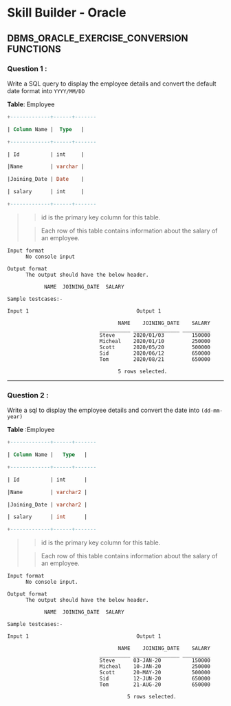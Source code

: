 # Skill Builder - Oracle

## DBMS_ORACLE_EXERCISE_CONVERSION FUNCTIONS 

### Question 1 :


Write a SQL query to display the employee details and convert the default date format into `YYYY/MM/DD`

**Table**: Employee
```sql
+-------------+------+-------

| Column Name |  Type   |

+-------------+------+-------

| Id          | int     |

|Name         | varchar |

|Joining_Date | Date    |

| salary      | int     |

+-------------+------+-------
```

>> id is the primary key column for this table.
>
>> Each row of this table contains information about the salary of an employee.

```
Input format
      No console input

Output format
      The output should have the below header.

            NAME  JOINING_DATE  SALARY 

Sample testcases:-

Input 1                                   Output 1

                                    NAME    JOINING_DATE    SALARY 
                              __________ _______________ _________ 
                              Steve      2020/01/03         150000 
                              Micheal    2020/01/10         250000 
                              Scott      2020/05/20         500000 
                              Sid        2020/06/12         650000 
                              Tom        2020/08/21         650000 

                                    5 rows selected. 
```

---

### Question 2 :

Write a sql to display the employee details and convert the date into `(dd-mm-year)`

**Table** :Employee
```sql
+-------------+------+-------

| Column Name |   Type   |

+-------------+------+-------

| Id          | int      |

|Name         | varchar2 |

|Joining_Date | varchar2 |

| salary      | int      |

+-------------+------+-------
```

>> id is the primary key column for this table.
>
>> Each row of this table contains information about the salary of an employee.

```
Input format
      No console input.

Output format
      The output should have the below header.

            NAME  JOINING_DATE  SALARY

Sample testcases:-

Input 1                                   Output 1

                                    NAME    JOINING_DATE    SALARY 
                              __________ _______________ _________ 
                              Steve      03-JAN-20          150000 
                              Micheal    10-JAN-20          250000 
                              Scott      20-MAY-20          500000 
                              Sid        12-JUN-20          650000 
                              Tom        21-AUG-20          650000 

                                       5 rows selected. 
```
